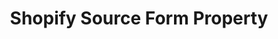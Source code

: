 ---
# -------------------------- #
#     USING THIS TEMPLATE    #
# -------------------------- #

## NEED HELP USING THIS TEMPLATE? SEE:
## https://docs-about-stitch-docs.netlify.com/reference/connect-templates/destination-form-property/
## FOR INSTRUCTIONS & REFERENCE INFO


# -------------------------- #
#        CONTENT TYPE        #
# -------------------------- #

content-type: "api-form"
form-type: "source"
key: "source-form-properties-shopify-object"


# -------------------------- #
#        OBJECT INFO         #
# -------------------------- #

title: "Shopify Source Form Property"
api-type: "platform.shopify"
display-name: "Shopify"

source-type: "saas"
docs-name: "shopify"

description: ""


# -------------------------- #
#      OBJECT ATTRIBUTES     #
# -------------------------- #

uses-start-date: true

object-attributes:
  # - name: "date_window_size"
  #   type: "string"
  #   required: false
  #   description: ""
  #   value: ""

  - name: "shop"
    type: "string"
    required: true
    description: |
      The name of the {{ form-property.display-name }} shop.

      For example: If the shop URL was `stitch-data.shopify.com`, this value would be `stitch-data`.
    value: "stitch-data"
---